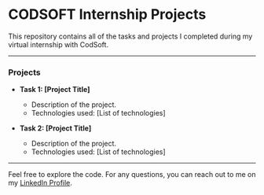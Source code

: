 # CODSOFT Internship Projects

This repository contains all of the tasks and projects I completed during my virtual internship with CodSoft.

---

### Projects

* **Task 1: [Project Title]**
    * Description of the project.
    * Technologies used: [List of technologies]

* **Task 2: [Project Title]**
    * Description of the project.
    * Technologies used: [List of technologies]

---

Feel free to explore the code. For any questions, you can reach out to me on my [LinkedIn Profile](https://github.com/Rajtiwari0202).